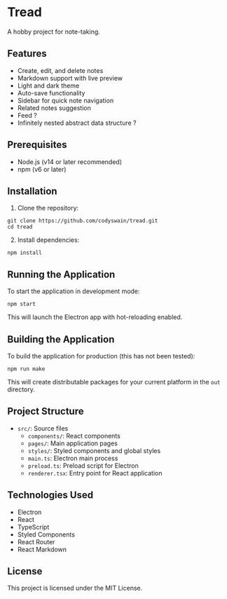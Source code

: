 # Tread

A hobby project for note-taking. 

## Features

- Create, edit, and delete notes
- Markdown support with live preview
- Light and dark theme
- Auto-save functionality
- Sidebar for quick note navigation
- Related notes suggestion
- Feed ?
- Infinitely nested abstract data structure ?

## Prerequisites

- Node.js (v14 or later recommended)
- npm (v6 or later)

## Installation

1. Clone the repository:
```
git clone https://github.com/codyswain/tread.git
cd tread
```

2. Install dependencies:
```
npm install
```

## Running the Application

To start the application in development mode:
```
npm start
```


This will launch the Electron app with hot-reloading enabled.

## Building the Application

To build the application for production (this has not been tested):
```
npm run make
```


This will create distributable packages for your current platform in the `out` directory.

## Project Structure

- `src/`: Source files
  - `components/`: React components
  - `pages/`: Main application pages
  - `styles/`: Styled components and global styles
  - `main.ts`: Electron main process
  - `preload.ts`: Preload script for Electron
  - `renderer.tsx`: Entry point for React application

## Technologies Used

- Electron
- React
- TypeScript
- Styled Components
- React Router
- React Markdown

## License

This project is licensed under the MIT License.
